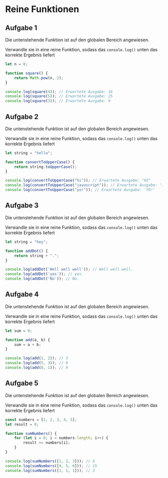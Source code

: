 # Reine Funktionen

## Aufgabe 1

Die untenstehende Funktion ist auf den globalen Bereich angewiesen.

Verwandle sie in eine reine Funktion, sodass das `console.log()` unten das korrekte Ergebnis liefert

```js
let n = 8;

function square() {
    return Math.pow(n, 2);
}

console.log(square(4)); // Erwartete Ausgabe: 16
console.log(square(5)); // Erwartete Ausgabe: 25
console.log(square(3)); // Erwartete Ausgabe: 9
```

## Aufgabe 2

Die untenstehende Funktion ist auf den globalen Bereich angewiesen.

Verwandle sie in eine reine Funktion, sodass das `console.log()` unten das korrekte Ergebnis liefert

```js
let string = "hello";

function convertToUpperCase() {
    return string.toUpperCase();
} 

console.log(convertToUpperCase("hi")); // Erwartete Ausgabe: "HI"
console.log(convertToUpperCase("javascript")); // Erwartete Ausgabe: 'JAVASCRIPT'
console.log(convertToUpperCase("yo!")); // Erwartete Ausgabe: 'YO!'
```

## Aufgabe 3

Die untenstehende Funktion ist auf den globalen Bereich angewiesen.

Verwandle sie in eine reine Funktion, sodass das `console.log()` unten das korrekte Ergebnis liefert

```js
let string = "hey";

function addDot() {
    return string + ".";
}

console.log(addDot('Well well well')); // Well well well.
console.log(addDot('yes')); // yes.
console.log(addDot('No')); // No.
```

## Aufgabe 4

Die untenstehende Funktion ist auf den globalen Bereich angewiesen.

Verwandle sie in eine reine Funktion, sodass das `console.log()` unten das korrekte Ergebnis liefert

```js
let sum = 0;

function add(a, b) {
    sum = a + b;
}

console.log(add(1, 2)); // 3
console.log(add(5, 3)); // 8
console.log(add(8, 1)); // 9
```

## Aufgabe 5

Die untenstehende Funktion ist auf den globalen Bereich angewiesen.

Verwandle sie in eine reine Funktion, sodass das `console.log()` unten das korrekte Ergebnis liefert

```js
const numbers = [1, 2, 3, 4, 5];
let result = 0;

function sumNumbers() {
    for (let i = 0; i < numbers.length; i++) {
        result += numbers[i];
    }
}

console.log(sumNumbers([1, 2, 3])); // 6
console.log(sumNumbers([4, 5, 6])); // 15
console.log(sumNumbers([1, 1, 1])); // 3
```
